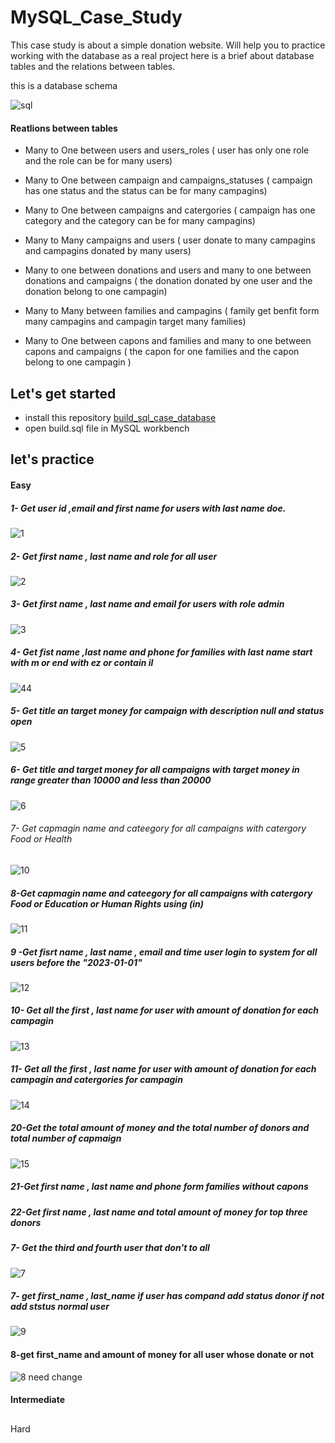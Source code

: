 # MySQL_Case_Study
This case study is about a simple donation website. Will help you to practice working with the database as a real project
here is a brief about database tables and the relations between tables.

this is a database schema

![sql](https://user-images.githubusercontent.com/59260120/224130543-f373f3a3-a710-4e40-9709-e2f336b53f68.png)

#### Reatlions between tables
- Many to One between users and users_roles ( user has only one role and the role can be for many users)

- Many to One between campaign and campaigns_statuses ( campaign has one status and the status can be for many campagins)

- Many to One between campaigns and catergories ( campaign has one category and the category can be for many campagins)

- Many to Many campaigns and users ( user donate to many campagins and campagins donated by many users)

- Many to one between donations and users and many to one between donations and campaigns ( the donation donated by one user and the donation belong to one campagin)

- Many to Many between families and campagins ( family get benfit form many campagins and campagin target many families)

- Many to One between capons and families and many to one between capons and campaigns ( the capon for one families and the capon belong to one campagin )

## Let's get started
- install this repository [build_sql_case_database ](https://github.com/farah2003/build_sql_case_database )  
- open build.sql file in MySQL workbench

## let's practice


#### Easy
##### 1- Get user id ,email and first name for users with last name doe.

![1](https://user-images.githubusercontent.com/59260120/224287253-8d48ae10-087b-462a-8c81-dd1381638a9b.png)

##### 2- Get first name , last name and role for all user 

![2](https://user-images.githubusercontent.com/59260120/224287309-1e2dad43-744d-483f-aa28-357e27945810.png)

##### 3- Get first name , last name and email for users with role admin
![3](https://user-images.githubusercontent.com/59260120/224187365-a5dc9c87-55b9-49ef-9f5b-b0cad28d3b55.png)

##### 4- Get fist name ,last name and phone for families with last name start with  m  or end with  ez or contain il
![44](https://user-images.githubusercontent.com/59260120/224308972-54e96b79-4f79-4965-9d50-a68d34d6fe0b.png)

##### 5- Get title an target money for campaign with description null and status open
![5](https://user-images.githubusercontent.com/59260120/224190343-6a34064d-4e8e-459b-9eb5-d415fcf3376a.png)

##### 6- Get title and target money for all campaigns with target money in range greater than 10000  and less than 20000
![6](https://user-images.githubusercontent.com/59260120/224190007-48678995-bca7-4390-b6a7-e8257970fd96.png)
###### 7- Get capmagin name and cateegory for all campaigns with catergory Food or Health
![10](https://user-images.githubusercontent.com/59260120/224188616-e5021e32-d6f4-4f6a-8989-87fa4403eafe.png)
##### 8-Get capmagin name and cateegory for all campaigns with catergory Food or Education or Human Rights using (in)
![11](https://user-images.githubusercontent.com/59260120/224188775-bc788e23-49a0-4cb2-b3e4-0232675befa4.png)
##### 9 -Get  fisrt name , last name , email and time user login to system for all users before the "2023-01-01"
![12](https://user-images.githubusercontent.com/59260120/224189007-814b6614-11c2-46ae-bc78-9196ac9d9a80.png)
##### 10- Get all the first , last name for user with amount of donation for each campagin
![13](https://user-images.githubusercontent.com/59260120/224189304-9c25ea95-02fc-4024-817a-3f1e92b98489.png)
##### 11- Get all the first , last name for user with amount of donation for each campagin and catergories for campagin
![14](https://user-images.githubusercontent.com/59260120/224189360-1af5f04b-4a52-4ade-8fb0-c97c8f3cd709.png)

##### 20-Get the total amount of money and the total number of donors and total number of capmaign
![15](https://user-images.githubusercontent.com/59260120/224189501-26d13632-aadf-49fd-a8e0-daeceb142c09.png)
##### 21-Get first name , last name and phone form families without capons 
##### 22-Get first name , last name and total amount of money for top three donors 
##### 7- Get the  third and fourth user that don't to all 
![7](https://user-images.githubusercontent.com/59260120/224187975-7660a332-04cd-4a34-b42f-12cac66008c0.png)

##### 7- get first_name , last_name  if  user has compand add status donor if not add ststus normal user
![9](https://user-images.githubusercontent.com/59260120/224188482-bffb64e8-c9f8-4b40-96b2-919f8ad0621c.png)

#### 8-get first_name and amount of money for all user whose donate or not 
![8](https://user-images.githubusercontent.com/59260120/224188126-e822fbed-3bfc-4461-b02a-9b9c0c6fd965.png)
need change
#### Intermediate



##
 Hard
